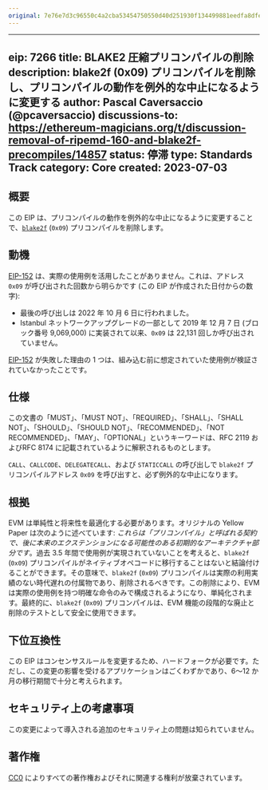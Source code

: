 ```yaml
---
original: 7e76e7d3c96550c4a2cba53454750550d40d251930f134499881eedfa8dfe4a4
---
```


---
eip: 7266
title: BLAKE2 圧縮プリコンパイルの削除
description: blake2f (0x09) プリコンパイルを削除し、プリコンパイルの動作を例外的な中止になるように変更する
author: Pascal Caversaccio (@pcaversaccio)
discussions-to: https://ethereum-magicians.org/t/discussion-removal-of-ripemd-160-and-blake2f-precompiles/14857
status: 停滞
type: Standards Track
category: Core
created: 2023-07-03
---

## 概要

この EIP は、プリコンパイルの動作を例外的な中止になるように変更することで、[`blake2f`](./eip-152.md) (`0x09`) プリコンパイルを削除します。

## 動機

[EIP-152](./eip-152.md) は、実際の使用例を活用したことがありません。これは、アドレス `0x09` が呼び出された回数から明らかです (この EIP が作成された日付からの数字):

- 最後の呼び出しは 2022 年 10 月 6 日に行われました。
- Istanbul ネットワークアップグレードの一部として 2019 年 12 月 7 日 (ブロック番号 9,069,000) に実装されて以来、`0x09` は 22,131 回しか呼び出されていません。

[EIP-152](./eip-152.md) が失敗した理由の 1 つは、組み込む前に想定されていた使用例が検証されていなかったことです。

## 仕様

この文書の「MUST」、「MUST NOT」、「REQUIRED」、「SHALL」、「SHALL NOT」、「SHOULD」、「SHOULD NOT」、「RECOMMENDED」、「NOT RECOMMENDED」、「MAY」、「OPTIONAL」というキーワードは、RFC 2119 およびRFC 8174 に記載されているように解釈されるものとします。

`CALL`、`CALLCODE`、`DELEGATECALL`、および `STATICCALL` の呼び出しで `blake2f` プリコンパイルアドレス `0x09` を呼び出すと、必ず例外的な中止になります。

## 根拠

EVM は単純性と将来性を最適化する必要があります。オリジナルの Yellow Paper は次のように述べています: _これらは「プリコンパイル」と呼ばれる契約で、後に本来のエクステンションになる可能性のある初期的なアーキテクチャ部分です_。過去 3.5 年間で使用例が実現されていないことを考えると、`blake2f` (`0x09`) プリコンパイルがネイティブオペコードに移行することはないと結論付けることができます。その意味で、`blake2f` (`0x09`) プリコンパイルは実際の利用実績のない時代遅れの付属物であり、削除されるべきです。この削除により、EVM は実際の使用例を持つ明確な命令のみで構成されるようになり、単純化されます。最終的に、`blake2f` (`0x09`) プリコンパイルは、EVM 機能の段階的な廃止と削除のテストとして安全に使用できます。

## 下位互換性

この EIP はコンセンサスルールを変更するため、ハードフォークが必要です。ただし、この変更の影響を受けるアプリケーションはごくわずかであり、6〜12 か月の移行期間で十分と考えられます。

## セキュリティ上の考慮事項

この変更によって導入される追加のセキュリティ上の問題は知られていません。

## 著作権

[CC0](../LICENSE.md) によりすべての著作権およびそれに関連する権利が放棄されています。